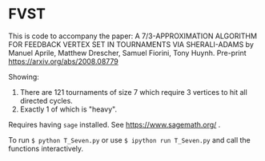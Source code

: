 # FVST
This is code to accompany the paper: A 7/3-APPROXIMATION ALGORITHM FOR FEEDBACK VERTEX SET IN TOURNAMENTS VIA SHERALI-ADAMS 
by Manuel Aprile, Matthew Drescher, Samuel Fiorini, Tony Huynh. Pre-print https://arxiv.org/abs/2008.08779

Showing:
1. There are 121 tournaments of size 7 which require 3 vertices to hit all directed cycles.
2. Exactly 1 of which is "heavy".

Requires having ```sage``` installed. See https://www.sagemath.org/ .

To run ```$ python T_Seven.py``` or use ```$ ipython run T_Seven.py``` and call the functions interactively.
